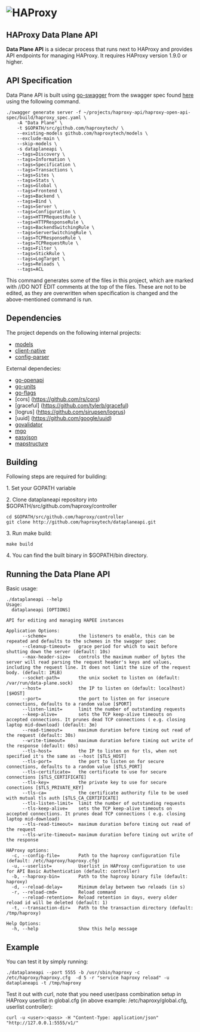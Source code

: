 # ![HAProxy](../assets/images/haproxy-weblogo-210x49.png "HAProxy")

## HAProxy Data Plane API

**Data Plane API** is a sidecar process that runs next to HAProxy and provides API endpoints for managing HAProxy. It requires HAProxy version 1.9.0 or higher.

## API Specification

Data Plane API is built using [go-swagger](https://github.com/go-swagger/go-swagger) from the swagger spec found [here](http://github.com/haproxytech/haproxy-open-api-spec/blob/2.0/build/haproxy_spec.yaml) using the following command.

```
./swagger generate server -f ~/projects/haproxy-api/haproxy-open-api-spec/build/haproxy_spec.yaml \
    -A "Data Plane" \
    -t $GOPATH/src/github.com/haproxytech/ \
    --existing-models github.com/haproxytech/models \
    --exclude-main \
    --skip-models \
    -s dataplaneapi \
    --tags=Discovery \
    --tags=Information \
    --tags=Specification \
    --tags=Transactions \
    --tags=Sites \
    --tags=Stats \
    --tags=Global \
    --tags=Frontend \
    --tags=Backend \
    --tags=Bind \
    --tags=Server \
    --tags=Configuration \
    --tags=HTTPRequestRule \
    --tags=HTTPResponseRule \
    --tags=BackendSwitchingRule \
    --tags=ServerSwitchingRule \
    --tags=TCPResponseRule \
    --tags=TCPRequestRule \
    --tags=Filter \
    --tags=StickRule \
    --tags=LogTarget \
    --tags=Reloads \
    --tags=ACL
```

This command generates some of the files in this project, which are marked with //DO NOT EDIT comments at the top of the files. These are not to be edited, as they are overwritten when specification is changed and the above-mentioned command is run.

## Dependencies

The project depends on the following internal projects:
- [models](http://github.com/haproxytech/models)
- [client-native](http://github.com/haproxytech/client-native)
- [config-parser](http://github.com/haproxytech/config-parser)

External dependecies:
- [go-openapi](https://github.com/go-openapi)
- [go-units](https://github.com/docker/go-units)
- [go-flags](https://github.com/jessevdk/go-flags)
- [cors] (https://github.com/rs/cors)
- [graceful] (https://github.com/tylerb/graceful)
- [logrus] (https://github.com/sirupsen/logrus)
- [uuid] (https://github.com/google/uuid)
- [govalidator](https://github.com/asaskevich/govalidator)
- [mgo](https://github.com/globalsign/mgo)
- [easyjson](https://github.com/mailru/easyjson)
- [mapstructure](https://github.com/mitchellh/mapstructure)

## Building

Following steps are required for building:

1\. Set your GOPATH variable

2\. Clone dataplaneapi repository into $GOPATH/src/github.com/haproxy/controller

```
cd $GOPATH/src/github.com/haproxy/controller
git clone http://github.com/haproxytech/dataplaneapi.git
```

3\. Run make build:

```
make build
```

4\. You can find the built binary in $GOPATH/bin directory.

## Running the Data Plane API

Basic usage:

```
./dataplaneapi --help
Usage:
  dataplaneapi [OPTIONS]

API for editing and managing HAPEE instances

Application Options:
      --scheme=            the listeners to enable, this can be repeated and defaults to the schemes in the swagger spec
      --cleanup-timeout=   grace period for which to wait before shutting down the server (default: 10s)
      --max-header-size=   controls the maximum number of bytes the server will read parsing the request header's keys and values, including the request line. It does not limit the size of the request body. (default: 1MiB)
      --socket-path=       the unix socket to listen on (default: /var/run/data-plane.sock)
      --host=              the IP to listen on (default: localhost) [$HOST]
      --port=              the port to listen on for insecure connections, defaults to a random value [$PORT]
      --listen-limit=      limit the number of outstanding requests
      --keep-alive=        sets the TCP keep-alive timeouts on accepted connections. It prunes dead TCP connections ( e.g. closing laptop mid-download) (default: 3m)
      --read-timeout=      maximum duration before timing out read of the request (default: 30s)
      --write-timeout=     maximum duration before timing out write of the response (default: 60s)
      --tls-host=          the IP to listen on for tls, when not specified it's the same as --host [$TLS_HOST]
      --tls-port=          the port to listen on for secure connections, defaults to a random value [$TLS_PORT]
      --tls-certificate=   the certificate to use for secure connections [$TLS_CERTIFICATE]
      --tls-key=           the private key to use for secure conections [$TLS_PRIVATE_KEY]
      --tls-ca=            the certificate authority file to be used with mutual tls auth [$TLS_CA_CERTIFICATE]
      --tls-listen-limit=  limit the number of outstanding requests
      --tls-keep-alive=    sets the TCP keep-alive timeouts on accepted connections. It prunes dead TCP connections ( e.g. closing laptop mid-download)
      --tls-read-timeout=  maximum duration before timing out read of the request
      --tls-write-timeout= maximum duration before timing out write of the response

HAProxy options:
  -c, --config-file=       Path to the haproxy configuration file (default: /etc/haproxy/haproxy.cfg)
  -u, --userlist=          Userlist in HAProxy configuration to use for API Basic Authentication (default: controller)
  -b, --haproxy-bin=       Path to the haproxy binary file (default: haproxy)
  -d, --reload-delay=      Minimum delay between two reloads (in s)
  -r, --reload-cmd=        Reload command
      --reload-retention=  Reload retention in days, every older reload id will be deleted (default: 1)
  -t, --transaction-dir=   Path to the transaction directory (default: /tmp/haproxy)

Help Options:
  -h, --help               Show this help message
```

## Example 

You can test it by simply running:

```
./dataplaneapi --port 5555 -b /usr/sbin/haproxy -c /etc/haproxy/haproxy.cfg  -d 5 -r "service haproxy reload" -u dataplaneapi -t /tmp/haproxy
```

Test it out with curl, note that you need user/pass combination setup in HAProxy userlist in global.cfg (in above example: /etc/haproxy/global.cfg, userlist controller):

```
curl -u <user>:<pass> -H "Content-Type: application/json" "http://127.0.0.1:5555/v1/"
```